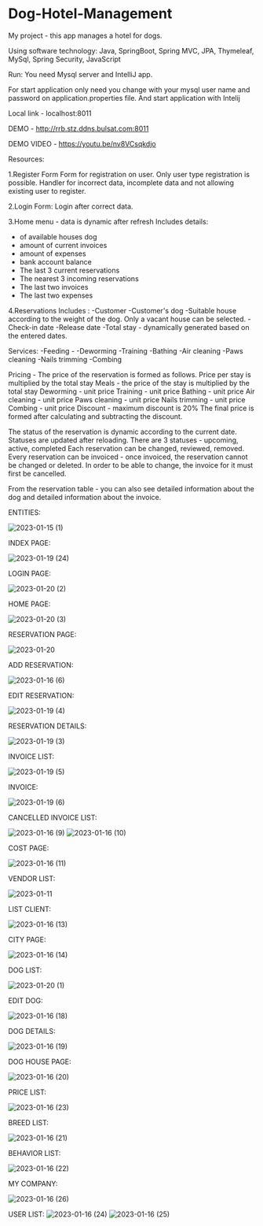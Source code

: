 # Dog-Hotel-Management
My project  -  this app manages a hotel for dogs.

Using software technology: Java, SpringBoot, Spring MVC, JPA, Thymeleaf, MySql, Spring Security, JavaScript



Run:
You need Mysql server and IntelliJ app.

For start application only need you change with your 
mysql user name and password on application.properties file. And start application with Intelij

Local link - localhost:8011

DEMO - http://rrb.stz.ddns.bulsat.com:8011

DEMO VIDEO - https://youtu.be/nv8VCsqkdjo

Resources:

1.Register Form
Form for registration on user.
Оnly user type registration is possible.
Handler for incorrect data, incomplete data and not allowing existing user to register.

2.Login Form:
Login after correct data.

3.Home menu - data is dynamic after refresh
Includes details:
- of available houses dog
- amount of current invoices
- amount of expenses
- bank account balance
- The last 3 current reservations
- Тhe nearest 3 incoming reservations
- The last two invoices
- The last two expenses

4.Reservations
Includes :
-Customer
-Customer's dog
-Suitable house according to the weight of the dog. Only a vacant house can be selected.
-Check-in date
-Release date
-Total stay - dynamically generated based on the entered dates.

Services:
-Feeding -
-Deworming
-Training
-Bathing
-Air cleaning
-Paws cleaning
-Nails trimming
-Combing

Pricing -
The price of the reservation is formed as follows.
Price per stay is multiplied by the total stay
Meals - the price of the stay is multiplied by the total stay
Deworming - unit price
Training - unit price
Bathing - unit price
Air cleaning - unit price
Paws cleaning - unit price
Nails trimming - unit price
Combing - unit price
Discount - maximum discount is 20%
The final price is formed after calculating and subtracting the discount.

The status of the reservation is dynamic according to the current date. Statuses are updated after reloading.
There are 3 statuses - upcoming, active, completed
Each reservation can be changed, reviewed, removed.
Every reservation can be invoiced - once invoiced, the reservation cannot be changed or deleted. In order to be able to change, the invoice for it must first be cancelled.

From the reservation table - you can also see detailed information about the dog and detailed information about the invoice.


ENTITIES:


![2023-01-15 (1)](https://user-images.githubusercontent.com/29566751/212567330-44576c42-be8c-42c3-8a70-08ee0a75dde8.png)


INDEX PAGE:

![2023-01-19 (24)](https://user-images.githubusercontent.com/29566751/213428162-4d80cd1b-26f0-4359-8fae-47a52cd7b5d4.png)



LOGIN PAGE:

![2023-01-20 (2)](https://user-images.githubusercontent.com/29566751/213696340-ec46097f-cf8d-4ad0-933b-e075c7d254b1.png)



HOME PAGE:


![2023-01-20 (3)](https://user-images.githubusercontent.com/29566751/213696379-e5168efd-1373-4df6-a54f-1f8a0ff3f859.png)




RESERVATION PAGE:


![2023-01-20](https://user-images.githubusercontent.com/29566751/213696429-65810609-e432-4671-bc2b-a6fefcd02c2f.png)


ADD RESERVATION:

![2023-01-16 (6)](https://user-images.githubusercontent.com/29566751/212759562-34c85a67-3515-44ab-bc67-b639f59535c5.png)

EDIT RESERVATION:

![2023-01-19 (4)](https://user-images.githubusercontent.com/29566751/213428583-c1650816-b2a1-43c3-a8c7-1fc03cf7d13d.png)



RESERVATION DETAILS:


![2023-01-19 (3)](https://user-images.githubusercontent.com/29566751/213428669-5e2dc261-52f8-4fef-b754-7a2ac60cae11.png)


INVOICE LIST:

![2023-01-19 (5)](https://user-images.githubusercontent.com/29566751/213428785-ff851aa2-3220-408f-99a7-fd5d670df5f7.png)


INVOICE:


![2023-01-19 (6)](https://user-images.githubusercontent.com/29566751/213428876-ca7d91c8-18ea-4862-881d-021cdbf65033.png)



CANCELLED INVOICE LIST:

![2023-01-16 (9)](https://user-images.githubusercontent.com/29566751/212759731-230cef0a-bede-433b-8f8a-1bf2f6cc0467.png)
![2023-01-16 (10)](https://user-images.githubusercontent.com/29566751/212759755-6e71a731-5e49-4d6f-8d60-c9bdd79473e1.png)

COST PAGE:

![2023-01-16 (11)](https://user-images.githubusercontent.com/29566751/212759784-aad30a00-bcad-460c-9018-d838e6088268.png)


VENDOR LIST:


![2023-01-11](https://user-images.githubusercontent.com/29566751/211800794-46d55763-f8d0-4f4f-b89c-3b950bcaee61.png)


LIST CLIENT:


![2023-01-16 (13)](https://user-images.githubusercontent.com/29566751/212759855-7b4eaf58-81a5-424a-839d-4ccc42f6a62e.png)

CITY PAGE:

![2023-01-16 (14)](https://user-images.githubusercontent.com/29566751/212759898-99536124-094c-449b-9b46-2dd66b2801f3.png)

DOG LIST:


![2023-01-20 (1)](https://user-images.githubusercontent.com/29566751/213696500-bb502abd-56f4-4f8f-9740-d517d61ce7dd.png)


EDIT DOG:

![2023-01-16 (18)](https://user-images.githubusercontent.com/29566751/212759948-cfd52da1-d67f-40d9-a5b2-44096c0f5ef3.png)

DOG DETAILS:

![2023-01-16 (19)](https://user-images.githubusercontent.com/29566751/212759969-457bc212-7c4f-4707-aa23-a1a216b60350.png)

DOG HOUSE PAGE:

![2023-01-16 (20)](https://user-images.githubusercontent.com/29566751/212759993-eced8a61-ba41-4f3f-bbe5-f1ed22662279.png)


PRICE LIST:

![2023-01-16 (23)](https://user-images.githubusercontent.com/29566751/212760066-26b2024d-3544-4790-969f-07d5fb715ce2.png)

BREED LIST:

![2023-01-16 (21)](https://user-images.githubusercontent.com/29566751/212760028-bb01509a-7530-4dea-bfb0-dab8255cf996.png)


BEHAVIOR LIST:

![2023-01-16 (22)](https://user-images.githubusercontent.com/29566751/212760046-47649eb3-5f46-4762-9219-59dfe408394c.png)


MY COMPANY:

![2023-01-16 (26)](https://user-images.githubusercontent.com/29566751/212760101-67a7676f-8b0e-47e3-a760-c7d30b9b95c7.png)

USER LIST:
![2023-01-16 (24)](https://user-images.githubusercontent.com/29566751/212760133-d2f94c1a-0329-48af-9800-bd4bfe48a0e4.png)
![2023-01-16 (25)](https://user-images.githubusercontent.com/29566751/212760146-f631551a-ff47-42b7-a40a-de18d920fe21.png)

